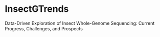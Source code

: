 # InsectGTrends
 Data-Driven Exploration of Insect Whole-Genome Sequencing: Current Progress, Challenges, and Prospects

